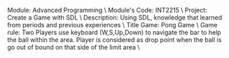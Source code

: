 Module: Advanced Programming \\
Module's Code: INT2215 \\
Project: Create a Game with SDL \\
Description: Using SDL, knowledge that learned from periods and previous experiences \\
Title Game: Pong Game \\
Game rule: Two Players use keyboard (W,S,Up,Down) to navigate the bar to help the ball within the area. Player is considered as drop point when the ball is go out of bound on that side of the limit area \\
